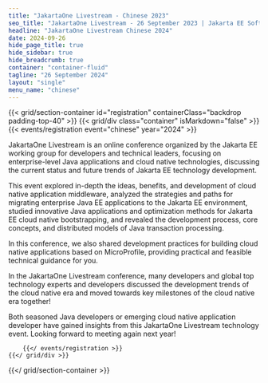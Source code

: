 ```yaml
---
title: "JakartaOne Livestream - Chinese 2023"
seo_title: "JakartaOne Livestream - 26 September 2023 | Jakarta EE Software | Cloud Native"
headline: "JakartaOne Livestream Chinese 2024"
date: 2024-09-26 
hide_page_title: true
hide_sidebar: true
hide_breadcrumb: true
container: "container-fluid"
tagline: "26 September 2024"
layout: "single"
menu_name: "chinese"
---
```


<!-- Registration section -->

{{< grid/section-container id="registration" containerClass="backdrop padding-top-40" >}}
    {{< grid/div class="container" isMarkdown="false" >}}
        {{< events/registration event="chinese" year="2024" >}}

JakartaOne Livestream is an online conference organized by the Jakarta EE
working group for developers and technical leaders, focusing on
enterprise-level Java applications and cloud native technologies, discussing
the current status and future trends of Jakarta EE technology development.

This event explored in-depth the ideas, benefits, and development of cloud
native application middleware, analyzed the strategies and paths for migrating
enterprise Java EE applications to the Jakarta EE environment, studied
innovative Java applications and optimization methods for Jakarta EE cloud
native bootstrapping, and revealed the development process, core concepts, and
distributed models of Java transaction processing.

In this conference, we also shared development practices for building cloud
native applications based on MicroProfile, providing practical and feasible
technical guidance for you.

In the JakartaOne Livestream conference, many developers and global top
technology experts and developers discussed the development trends of the cloud
native era and moved towards key milestones of the cloud native era together!

Both seasoned Java developers or emerging cloud native application developer
have gained insights from this JakartaOne Livestream technology event. Looking
forward to meeting again next year!

		{{</ events/registration >}}
    {{</ grid/div >}}
{{</ grid/section-container >}}


